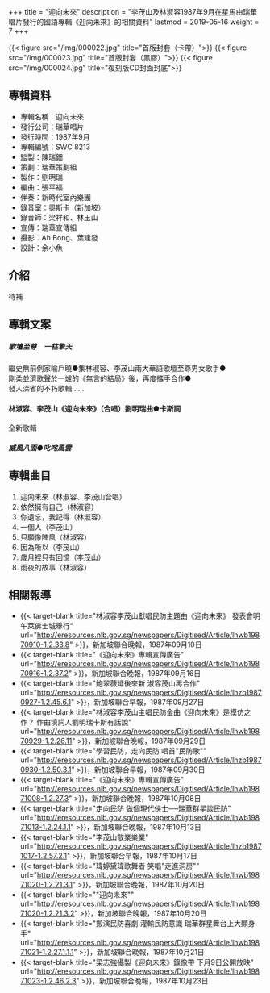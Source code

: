 +++
title = "迎向未來"
description = "李茂山及林淑容1987年9月在星馬由瑞華唱片發行的國語專輯《迎向未來》的相關資料"
lastmod = 2019-05-16
weight = 7
+++

{{< figure src="/img/000022.jpg"  title="首版封套（卡帶）">}}
{{< figure src="/img/000023.jpg"  title="首版封套（黑膠）">}}
{{< figure src="/img/000024.jpg" title="復刻版CD封面封底">}}

## 專輯資料

* 專輯名稱：迎向未來
* 發行公司：瑞華唱片
* 發行時間：1987年9月
* 專輯編號：SWC 8213
* 監製：陳瑞鈿
* 策劃：瑞華策劃組
* 製作：劉明瑞
* 編曲：張平福
* 伴奏：新時代室內樂團
* 錄音室：奧斯卡（新加坡）
* 錄音師：梁祥和、林玉山
* 宣傳：瑞華宣傳組
* 攝影：Ah Bong、葉建發
* 設計：余小魚

## 介紹

待補

## 專輯文案

##### 歌壇至尊　一柱擎天

繼史無前例家喻戶曉●集林淑容、李茂山兩大華語歌壇至尊男女歌手●  
剛柔並濟歌聲於一爐的《無言的結局》後，再度攜手合作●  
發人深省的不朽歌輯……

#### 林淑容、李茂山《迎向未來》（合唱）劉明瑞曲●卡斯詞  

全新歌輯  

##### 威風八面●叱咤風雲


## 專輯曲目

1. 迎向未來（林淑容、李茂山合唱）
2. 依然擁有自己（林淑容）
3. 你遺忘，我記得（林淑容）
4. 一個人（李茂山）
5. 只願像陣風（林淑容）
6. 因為所以（李茂山）
7. 歲月裡只有回憶（李茂山）
8. 雨夜的故事（林淑容）

## 相關報導
* {{< target-blank title="林淑容李茂山獻唱民防主題曲《迎向未來》 發表會明午萊佛士城舉行" url="http://eresources.nlb.gov.sg/newspapers/Digitised/Article/lhwb19870910-1.2.33.8" >}}，新加坡聯合晚報，1987年09月10日
* {{< target-blank title="《迎向未來》專輯宣傳廣告" url="http://eresources.nlb.gov.sg/newspapers/Digitised/Article/lhwb19870916-1.2.37.2" >}}，新加坡聯合晚報，1987年09月16日
* {{< target-blank title="鮑翠薇延後來新 淑容茂山再合作" url="http://eresources.nlb.gov.sg/newspapers/Digitised/Article/lhzb19870927-1.2.45.6.1" >}}，新加坡聯合早報，1987年09月27日
* {{< target-blank title="林淑容李茂山主唱民防金曲《迎向未來》是模仿之作？ 作曲填詞人劉明瑞卡斯有話說" url="http://eresources.nlb.gov.sg/newspapers/Digitised/Article/lhwb19870929-1.2.26.11" >}}，新加坡聯合晚報，1987年09月29日
* {{< target-blank title="學習民防，走向民防 唱首\"民防歌\"" url="http://eresources.nlb.gov.sg/newspapers/Digitised/Article/lhzb19870930-1.2.50.3.1" >}}，新加坡聯合早報，1987年09月30日
* {{< target-blank title="《迎向未來》專輯宣傳廣告" url="http://eresources.nlb.gov.sg/newspapers/Digitised/Article/lhwb19871008-1.2.27.3" >}}，新加坡聯合晚報，1987年10月08日
* {{< target-blank title="走向民防 做個現代俠士──瑞華群星談民防" url="http://eresources.nlb.gov.sg/newspapers/Digitised/Article/lhwb19871013-1.2.24.1.1" >}}，新加坡聯合晚報，1987年10月13日
* {{< target-blank title="李茂山敬業樂業" url="http://eresources.nlb.gov.sg/newspapers/Digitised/Article/lhzb19871017-1.2.57.2.1" >}}，新加坡聯合早報，1987年10月17日
* {{< target-blank title="瑋婷黛瑋歌舞者 笑唱\"走進洞房\"" url="http://eresources.nlb.gov.sg/newspapers/Digitised/Article/lhwb19871020-1.2.21.3.1" >}}，新加坡聯合晚報，1987年10月20日
* {{< target-blank title="\"迎向未來\"" url="http://eresources.nlb.gov.sg/newspapers/Digitised/Article/lhwb19871020-1.2.21.3.2" >}}，新加坡聯合晚報，1987年10月20日
* {{< target-blank title="搬演民防喜劇 灌輸民防意識 瑞華群星舞台上大顯身手" url="http://eresources.nlb.gov.sg/newspapers/Digitised/Article/lhwb19871021-1.2.27.1.1.1" >}}，新加坡聯合晚報，1987年10月21日
* {{< target-blank title="梁志強攝製《迎向未來》錄像帶 下月9日公開放映" url="http://eresources.nlb.gov.sg/newspapers/Digitised/Article/lhwb19871023-1.2.46.2.3" >}}，新加坡聯合晚報，1987年10月23日